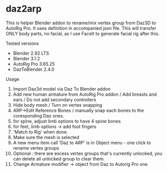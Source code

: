 # daz2arp
This is helper Blender addon to rename/mix vertex group from Daz3D to AutoRig Pro.
It uses definition in accompanied json file.
This will transfer ONLY body parts, no facial, as I use FaceIt to generate facial rig after this.

Tested versions
- Blender 2.92 LTS
- Blender 3.1.2
- AutoRig Pro 3.65.25
- DazToBlender 2.4.0

Usage
1. Import Daz3d model via Daz To Blender addon
2. Add new human armature from AutoRig Pro addon / Add breasts and ears / Do not add secondary controllers
3. Hide body mesh / Turn on vertex snapping
4. ARP->Edit Reference Bones / manually snap each bones to the coresponding Daz ones.
5. for spine, adjust limb options to have 4 spine bones
6. for feet, limb options -> add foot fingers
7. 'Match to Rig' when done.
8. Make sure the mesh is selected
9. A new menu item call 'Daz to ARP' is in Object menu - one click to rename vertex groups
10. Optional : there are excess vertex groups that's currently unlocked, you can delete all unlocked group to clear them.
11. Change Armature modifier -> object from Daz to Autorig Pro one
